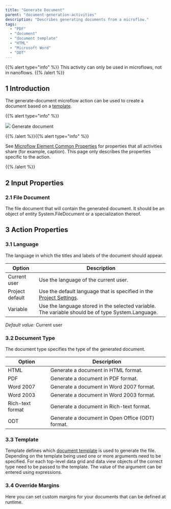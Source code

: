 ```yaml
---
title: "Generate Document"
parent: "document-generation-activities"
description: "Describes generating documents from a microflow."
tags:
  - "PDF"
  - "document"
  - "document template"
  - "HTML"
  - "Microsoft Word"
  - "ODT"
---
```


{{% alert type="info" %}}
This activity can only be used in microflows, not in nanoflows.
{{% /alert %}}

## 1 Introduction

The generate-document microflow action can be used to create a document based on a [template](document-templates).

{{% alert type="info" %}}

![](attachments/819203/918200.png) Generate document

{{% /alert %}}{{% alert type="info" %}}

See [Microflow Element Common Properties](microflow-element-common-properties) for properties that all activities share (for example, caption). This page only describes the properties specific to the action.

{{% /alert %}}

## 2 Input Properties

### 2.1 File Document

The file document that will contain the generated document. It should be an object of entity System.FileDocument or a specialization thereof.

## 3 Action Properties

### 3.1 Language

The language in which the titles and labels of the document should appear.

| Option          | Description                                                                                       |
| --------------- | ------------------------------------------------------------------------------------------------- |
| Current user    | Use the language of the current user.                                                             |
| Project default | Use the default language that is specified in the [Project Settings](project-settings).           |
| Variable        | Use the language stored in the selected variable. The variable should be of type System.Language. |

_Default value:_ Current user

### 3.2 Document Type

The document type specifies the type of the generated document.

| Option           | Description                                      |
| ---------------- | ------------------------------------------------ |
| HTML             | Generate a document in HTML format.              |
| PDF              | Generate a document in PDF format.               |
| Word 2007        | Generate a document in Word 2007 format.         |
| Word 2003        | Generate a document in Word 2003 format.         |
| Rich-text format | Generate a document in Rich-text format.         |
| ODT              | Generate a document in Open Office (ODT) format. |

### 3.3 Template

Template defines which [document template](document-templates) is used to generate the file. Depending on the template being used one or more arguments need to be specified. For each top-level data grid and data view objects of the correct type need to be passed to the template. The value of the argument can be entered using expressions.

### 3.4 Override Margins

Here you can set custom margins for your documents that can be defined at runtime.
